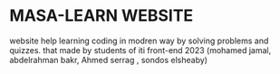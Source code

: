 # MASA-LEARN WEBSITE
website help learning coding in modren way by solving problems and quizzes.
that made by students of iti front-end 2023
(mohamed jamal, abdelrahman bakr, Ahmed serrag , sondos elsheaby)
